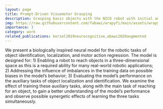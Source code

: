 ```yaml
---
layout: page
title: Prompt-Driven Visuomotor Grasping 
description: Grasping basic objects with the NICO robot with initial and target images as input, provided a description of the object that should be grasped.  
img: https://raw.githubusercontent.com/fabawi/wrapyfi/main/assets/wrapyfi.png
importance: 3
category: work
related_publications: kerzel2019neurocognitive,abawi2020augmented
---
```


We present a biologically inspired neural model for the robotic tasks of object identification, localization, and motor action regression. The model is designed for: 1) Enabling a robot to reach objects in a three-dimensional space as this is a required ability for many real-world robotic applications; 2) Addressing the influence of imbalances in the training data on possible biases in the model’s behavior; 3) Evaluating the model’s performance on the auxiliary tasks of object localization and identification. We examine the effect of training these auxiliary tasks, along with the main task of reaching for an object, to gain a better understanding of the model’s performance and observe possible synergetic effects of learning the three tasks simultaneously.
